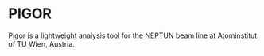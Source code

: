 # PIGOR

Pigor is a lightweight analysis tool for the NEPTUN beam line at Atominstitut of TU Wien, Austria.